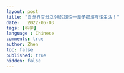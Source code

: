 ```yaml
---
layout: post
title: "自然界百分之90的雄性一辈子都没有性生活！"
date:   2022-06-03
tags: [科学]
language : Chinese
comments: true
author: Zhen
toc: false
published: true
hidden: false
---
```


<!--stackedit_data:
eyJoaXN0b3J5IjpbNzM3MTczMTI2XX0=
-->